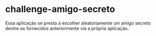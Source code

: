 # challenge-amigo-secreto

Essa aplicação se presta a escolher aleatoriamente um amigo secreto dentre os fornecidos anteriormente via a própria aplicação.
